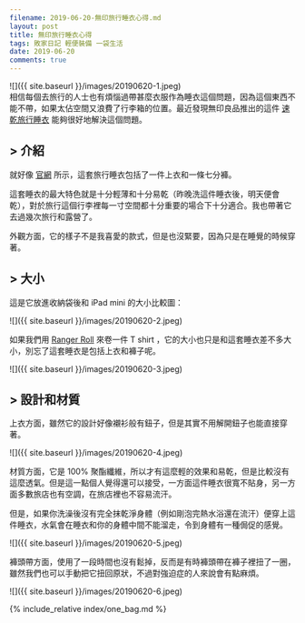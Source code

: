 ```yaml
---
filename: 2019-06-20-無印旅行睡衣心得.md
layout: post
title: 無印旅行睡衣心得
tags: 敗家日記 輕便裝備 一袋生活
date: 2019-06-20
comments: true
---
```


![]({{ site.baseurl }}/images/20190620-1.jpeg)  
相信每個去旅行的人士也有煩惱過帶甚麼衣服作為睡衣這個問題，因為這個東西不能不帶，如果太佔空間又浪費了行李箱的位置。最近發現無印良品推出的這件 [速乾旅行睡衣](https://www.muji.com.hk/zh/product/4550182000153) 能夠很好地解決這個問題。

## > 介紹

就好像 [官網](https://www.muji.com.hk/zh/product/4550182000153) 所示，這套旅行睡衣包括了一件上衣和一條七分褲。

這套睡衣的最大特色就是十分輕薄和十分易乾（昨晚洗這件睡衣後，明天便會乾），對於旅行這個行李裡每一寸空間都十分重要的場合下十分適合。我也帶著它去過幾次旅行和露營了。

外觀方面，它的樣子不是我喜愛的款式，但是也沒緊要，因為只是在睡覺的時候穿著。

## > 大小

這是它放進收納袋後和 iPad mini 的大小比較圖：

![]({{ site.baseurl }}/images/20190620-2.jpeg)

如果我們用 [Ranger Roll](https://www.youtube.com/watch?v=so93nqxZLjM) 來卷一件 T shirt ，它的大小也只是和這套睡衣差不多大小，別忘了這套睡衣是包括上衣和褲子呢。

![]({{ site.baseurl }}/images/20190620-3.jpeg)

## > 設計和材質

上衣方面，雖然它的設計好像襯衫般有鈕子，但是其實不用解開鈕子也能直接穿著。

![]({{ site.baseurl }}/images/20190620-4.jpeg)

材質方面，它是 100% 聚酯纖維，所以才有這麼輕的效果和易乾，但是比較沒有這麼透氣。但是這一點個人覺得還可以接受，一方面這件睡衣很寬不貼身，另一方面多數旅店也有空調，在旅店裡也不容易流汗。

但是，如果你洗澡後沒有完全抹乾淨身體（例如剛泡完熱水浴還在流汗）便穿上這件睡衣，水氣會在睡衣和你的身體中間不能溜走，令到身體有一種侷促的感覺。

![]({{ site.baseurl }}/images/20190620-5.jpeg)

褲頭帶方面，使用了一段時間也沒有鬆掉，反而是有時褲頭帶在褲子裡扭了一圈，雖然我們也可以手動把它扭回原狀，不過對強迫症的人來說會有點麻煩。

![]({{ site.baseurl }}/images/20190620-6.jpeg)

{% include_relative index/one_bag.md %}
